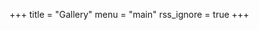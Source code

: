 +++
title = "Gallery"
menu = "main"
rss_ignore = true
+++

<head>
    <meta name="viewport" content="user-scalable=no, width=device-width, initial-scale=1, maximum-scale=1">
    <script type="text/javascript" src="https://cdn.jsdelivr.net/npm/jquery@3.3.1/dist/jquery.min.js"></script>
    <link href="https://cdn.jsdelivr.net/npm/nanogallery2@3/dist/css/nanogallery2.min.css" rel="stylesheet"
        type="text/css">
    <script type="text/javascript"
        src="https://cdn.jsdelivr.net/npm/nanogallery2@3/dist/jquery.nanogallery2.min.js"></script>
</head>

<div id="nanogallery2"
    data-nanogallery2 = '{ 
"viewerTools":     {
        "topLeft":    "pageCounter",
        "topRight":   "fullscreenButton, downloadButton, closeButton"
      },
      "thumbnailWidth":   "auto",
  	  "thumbnailHeight":  400,
      "thumbnailLabel":     { "display": false },
     "galleryMosaic" :   [
          { "c": 1, "r": 1, "w": 2, "h": 2 },
          { "c": 3, "r": 1, "w": 1, "h": 1 },
          { "c": 3, "r": 2, "w": 1, "h": 1 },
          { "c": 1, "r": 3, "w": 1, "h": 1 },
          { "c": 3, "r": 3, "w": 2, "h": 1 }
      ],
      "thumbnailDisplayOutsideScreen": false,
      "thumbnailBorderHorizontal": 0,
      "thumbnailBorderVertical": 0,
      "slideshowDelay": 500,
      "imageTransition": "swipe2"
    }'
  >
      <a href="/images/gallery/2024/20.jpg.webp" data-ngthumb="/images/gallery/2024/20-thumb.jpg.webp"></a>
      <a href="/images/gallery/2024/19.jpg.webp" data-ngthumb="/images/gallery/2024/19-thumb.jpg.webp"></a>
      <a href="/images/gallery/2024/18.jpg.webp" data-ngthumb="/images/gallery/2024/18-thumb.jpg.webp"></a>
      <a href="/images/gallery/2024/17.jpg.webp" data-ngthumb="/images/gallery/2024/17-thumb.jpg.webp"></a>
      <a href="/images/gallery/2024/16.jpg.webp" data-ngthumb="/images/gallery/2024/16-thumb.jpg.webp"></a>
      <a href="/images/gallery/2024/15.jpg.webp" data-ngthumb="/images/gallery/2024/15-thumb.jpg.webp"></a>
      <a href="/images/gallery/2024/14.jpg.webp" data-ngthumb="/images/gallery/2024/14-thumb.jpg.webp"></a>
      <a href="/images/gallery/2024/13.jpg.webp" data-ngthumb="/images/gallery/2024/13-thumb.jpg.webp"></a>
      <a href="/images/gallery/2024/12.jpg.webp" data-ngthumb="/images/gallery/2024/12-thumb.jpg.webp"></a>
      <a href="/images/gallery/2024/11.jpg.webp" data-ngthumb="/images/gallery/2024/11-thumb.jpg.webp"></a>
      <a href="/images/gallery/2024/10.jpg.webp" data-ngthumb="/images/gallery/2024/10-thumb.jpg.webp"></a>
      <a href="/images/gallery/2024/9.jpg.webp" data-ngthumb="/images/gallery/2024/9-thumb.jpg.webp"></a>
      <a href="/images/gallery/2024/8.jpg.webp" data-ngthumb="/images/gallery/2024/8-thumb.jpg.webp"></a>
      <a href="/images/gallery/2024/7.jpg.webp" data-ngthumb="/images/gallery/2024/7-thumb.jpg.webp"></a>
      <a href="/images/gallery/2024/6.jpg.webp" data-ngthumb="/images/gallery/2024/6-thumb.jpg.webp"></a>
      <a href="/images/gallery/2024/5.jpg.webp" data-ngthumb="/images/gallery/2024/5-thumb.jpg.webp"></a>
      <a href="/images/gallery/2024/4.jpg.webp" data-ngthumb="/images/gallery/2024/4-thumb.jpg.webp"></a>
      <a href="/images/gallery/2024/3.jpg.webp" data-ngthumb="/images/gallery/2024/3-thumb.jpg.webp"></a>
      <a href="/images/gallery/2024/2.jpg.webp" data-ngthumb="/images/gallery/2024/2-thumb.jpg.webp"></a>
      <a href="/images/gallery/2024/1.jpg.webp" data-ngthumb="/images/gallery/2024/1-thumb.jpg.webp"></a>
      <a href="/images/gallery/2023/44.jpg.webp" data-ngthumb="/images/gallery/2023/44-thumb.jpg.webp"></a>
      <a href="/images/gallery/2023/43.jpg.webp" data-ngthumb="/images/gallery/2023/43-thumb.jpg.webp"></a>
      <a href="/images/gallery/2023/42.jpg.webp" data-ngthumb="/images/gallery/2023/42-thumb.jpg.webp"></a>
      <a href="/images/gallery/2023/41.jpg.webp" data-ngthumb="/images/gallery/2023/41-thumb.jpg.webp"></a>
      <a href="/images/gallery/2023/40.jpg.webp" data-ngthumb="/images/gallery/2023/40-thumb.jpg.webp"></a>
      <a href="/images/gallery/2023/39.jpg.webp" data-ngthumb="/images/gallery/2023/39-thumb.jpg.webp"></a>
      <a href="/images/gallery/2023/38.jpg.webp" data-ngthumb="/images/gallery/2023/38-thumb.jpg.webp"></a>
      <a href="/images/gallery/2023/37.jpg.webp" data-ngthumb="/images/gallery/2023/37-thumb.jpg.webp"></a>
      <a href="/images/gallery/2023/36.jpg.webp" data-ngthumb="/images/gallery/2023/36-thumb.jpg.webp"></a>
      <a href="/images/gallery/2023/35.jpg.webp" data-ngthumb="/images/gallery/2023/35-thumb.jpg.webp"></a>
      <a href="/images/gallery/2023/34.jpg.webp" data-ngthumb="/images/gallery/2023/34-thumb.jpg.webp"></a>
      <a href="/images/gallery/2023/33.jpg.webp" data-ngthumb="/images/gallery/2023/33-thumb.jpg.webp"></a>
      <a href="/images/gallery/2023/32.jpg.webp" data-ngthumb="/images/gallery/2023/32-thumb.jpg.webp"></a>
      <a href="/images/gallery/2023/31.jpg.webp" data-ngthumb="/images/gallery/2023/31-thumb.jpg.webp"></a>
      <a href="/images/gallery/2023/30.jpg.webp" data-ngthumb="/images/gallery/2023/30-thumb.jpg.webp"></a>
      <a href="/images/gallery/2023/29.jpg.webp" data-ngthumb="/images/gallery/2023/29-thumb.jpg.webp"></a>
      <a href="/images/gallery/2023/28.jpg.webp" data-ngthumb="/images/gallery/2023/28-thumb.jpg.webp"></a>
      <a href="/images/gallery/2023/27.jpg.webp" data-ngthumb="/images/gallery/2023/27-thumb.jpg.webp"></a>
      <a href="/images/gallery/2023/26.jpg.webp" data-ngthumb="/images/gallery/2023/26-thumb.jpg.webp"></a>
      <a href="/images/gallery/2023/24.jpg.webp" data-ngthumb="/images/gallery/2023/24-thumb.jpg.webp"></a>
      <a href="/images/gallery/2023/25.jpg.webp" data-ngthumb="/images/gallery/2023/25-thumb.jpg.webp"></a>
      <a href="/images/gallery/2023/9.jpg.webp" data-ngthumb="/images/gallery/2023/9-thumb.jpg.webp"></a>
      <a href="/images/gallery/2023/8.jpg.webp" data-ngthumb="/images/gallery/2023/8-thumb.jpg.webp"></a>
      <a href="/images/gallery/2023/7.jpg.webp" data-ngthumb="/images/gallery/2023/7-thumb.jpg.webp"></a>
      <a href="/images/gallery/2023/6.jpg.webp" data-ngthumb="/images/gallery/2023/6-thumb.jpg.webp"></a>
      <a href="/images/gallery/2023/5.jpg.webp" data-ngthumb="/images/gallery/2023/5-thumb.jpg.webp"></a>
      <a href="/images/gallery/2023/4.jpg.webp" data-ngthumb="/images/gallery/2023/4-thumb.jpg.webp"></a>
      <a href="/images/gallery/2023/3.jpg.webp" data-ngthumb="/images/gallery/2023/3-thumb.jpg.webp"></a>
      <a href="/images/gallery/2023/2.jpg.webp" data-ngthumb="/images/gallery/2023/2-thumb.jpg.webp"></a>
      <a href="/images/gallery/2023/1.jpg.webp" data-ngthumb="/images/gallery/2023/1-thumb.jpg.webp"></a>
      <a href="/images/gallery/2023/10.jpg.webp" data-ngthumb="/images/gallery/2023/10-thumb.jpg.webp"></a>
      <a href="/images/gallery/2023/11.jpg.webp" data-ngthumb="/images/gallery/2023/11-thumb.jpg.webp"></a>
      <a href="/images/gallery/2023/12.jpg.webp" data-ngthumb="/images/gallery/2023/12-thumb.jpg.webp"></a>
      <a href="/images/gallery/2023/13.jpg.webp" data-ngthumb="/images/gallery/2023/13-thumb.jpg.webp"></a>
      <a href="/images/gallery/2023/14.jpg.webp" data-ngthumb="/images/gallery/2023/14-thumb.jpg.webp"></a>
      <a href="/images/gallery/2023/15.jpg.webp" data-ngthumb="/images/gallery/2023/15-thumb.jpg.webp"></a>
      <a href="/images/gallery/2023/16.jpg.webp" data-ngthumb="/images/gallery/2023/16-thumb.jpg.webp"></a>
      <a href="/images/gallery/2023/17.jpg.webp" data-ngthumb="/images/gallery/2023/17-thumb.jpg.webp"></a>
      <a href="/images/gallery/2023/18.jpg.webp" data-ngthumb="/images/gallery/2023/18-thumb.jpg.webp"></a>
      <a href="/images/gallery/2023/19.jpg.webp" data-ngthumb="/images/gallery/2023/19-thumb.jpg.webp"></a>
      <a href="/images/gallery/2023/20.jpg.webp" data-ngthumb="/images/gallery/2023/20-thumb.jpg.webp"></a>
      <a href="/images/gallery/2023/21.jpg.webp" data-ngthumb="/images/gallery/2023/21-thumb.jpg.webp"></a>
      <a href="/images/gallery/2023/22.jpg.webp" data-ngthumb="/images/gallery/2023/22-thumb.jpg.webp"></a>
      <a href="/images/gallery/2023/23.jpg.webp" data-ngthumb="/images/gallery/2023/23-thumb.jpg.webp"></a>
      <a href="/images/gallery/2021/1.jpg.webp" data-ngthumb="/images/gallery/2021/1-thumb.jpg.webp"></a>
      <a href="/images/gallery/2021/2.jpg.webp" data-ngthumb="/images/gallery/2021/2-thumb.jpg.webp"></a>
      <a href="/images/gallery/2021/3.jpg.webp" data-ngthumb="/images/gallery/2021/3-thumb.jpg.webp"></a>
      <a href="/images/gallery/2021/4.jpg.webp" data-ngthumb="/images/gallery/2021/4-thumb.jpg.webp"></a>
      <a href="/images/gallery/2021/5.jpg.webp" data-ngthumb="/images/gallery/2021/5-thumb.jpg.webp"></a>
      <a href="/images/gallery/2020/1.jpg.webp" data-ngthumb="/images/gallery/2020/1-thumb.jpg.webp"></a>
      <a href="/images/gallery/2020/2.jpg.webp" data-ngthumb="/images/gallery/2020/2-thumb.jpg.webp"></a>
      <a href="/images/gallery/2020/3.jpg.webp" data-ngthumb="/images/gallery/2020/3-thumb.jpg.webp"></a>
      <a href="/images/gallery/2020/4.jpg.webp" data-ngthumb="/images/gallery/2020/4-thumb.jpg.webp"></a>
      <a href="/images/gallery/2020/5.jpg.webp" data-ngthumb="/images/gallery/2020/5-thumb.jpg.webp"></a>
      <a href="/images/gallery/2020/6.jpg.webp" data-ngthumb="/images/gallery/2020/6-thumb.jpg.webp"></a>
      <a href="/images/gallery/2020/7.jpg.webp" data-ngthumb="/images/gallery/2020/7-thumb.jpg.webp"></a>
      <a href="/images/gallery/2020/8.jpg.webp" data-ngthumb="/images/gallery/2020/8-thumb.jpg.webp"></a>
</div>
